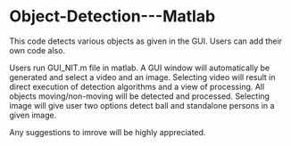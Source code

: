 # Object-Detection---Matlab
This code detects various objects as given in the GUI. Users can add their own code also.

Users run GUI_NIT.m file in matlab.
A GUI window will automatically be generated and select a video and an image.
Selecting video will result in direct execution of detection algorithms and a view of processing.
All objects moving/non-moving will be detected and processed.
Selecting image will give user two options detect ball and standalone persons in a given image.

Any suggestions to imrove will be highly appreciated.
